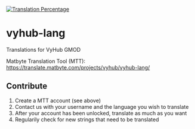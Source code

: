 [![Translation Percentage](http://translate.matbyte.com/widgets/vyhub/-/vyhub-lang/svg-badge.svg)](http://translate.matbyte.com/engage/vyhub/)

# vyhub-lang
Translations for VyHub GMOD

Matbyte Translation Tool (MTT): https://translate.matbyte.com/projects/vyhub/vyhub-lang/

## Contribute

1. Create a MTT account (see above)
2. Contact us with your username and the language you wish to translate
3. After your account has been unlocked, translate as much as you want
4. Regularily check for new strings that need to be translated

